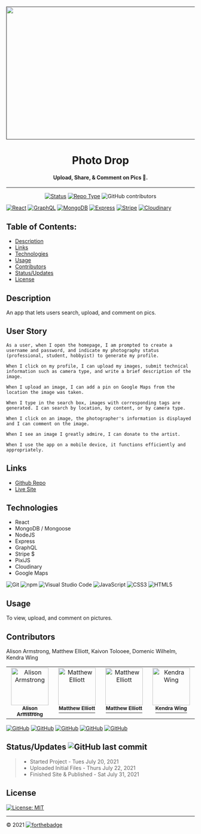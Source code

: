 <p align="center">
  <a href="" rel="noopener">
 <img width=650px height=355px src="https://raw.githubusercontent.com/kwing25/Photo-Drop/main/client/public/FinalSiteScreenshot.png"></a>
</p>

<div align="center">
<h1 align="center">Photo Drop</h1>
<h4>Upload, Share, & Comment on Pics 📸. </h4>

---
[![Status](https://img.shields.io/badge/Status-Complete-66BB6A?style=flat&link=https://github.com/kwing25/Photo-Drop)](https://github.com/kwing25/Photo-Drop)
[![Repo Type](https://img.shields.io/badge/Repo_Type-Public-fff200?style=flat&link=https://github.com/kwing25/Photo-Drop)](https://github.com/kwing25/Photo-Drop)
![GitHub contributors](https://img.shields.io/github/contributors/kaivont85/Group-3-Project)
</div>

[![React](https://img.shields.io/badge/React-Technology_Used-000000?labelColor=d1d1d1&style=for-the-badge&logo=React&link=https://github.com/kaivont85/Group-3-Project)](https://github.com/kaivont85/Group-3-Project)
[![GraphQL](https://img.shields.io/badge/GraphQL-Technology_Used-000000?labelColor=d1d1d1&style=for-the-badge&logo=GraphQL&link=https://github.com/kaivont85/Group-3-Project)](https://github.com/kaivont85/Group-3-Project)
[![MongoDB](https://img.shields.io/badge/MongoDB-Technology_Used-000000?labelColor=d1d1d1&style=for-the-badge&logo=MongoDB&link=https://github.com/kaivont85/Group-3-Project)](https://github.com/kaivont85/Group-3-Project)
[![Express](https://img.shields.io/badge/Express-Technology_Used-000000?labelColor=d1d1d1&style=for-the-badge&logo=Express&link=https://github.com/kaivont85/Group-3-Project)](https://github.com/kaivont85/Group-3-Project)
[![Stripe](https://img.shields.io/badge/Stripe-Technology_Used-000000?labelColor=d1d1d1&style=for-the-badge&logo=Stripe&link=https://github.com/kaivont85/Group-3-Project)](https://github.com/kaivont85/Group-3-Project)
[![Cloudinary](https://img.shields.io/badge/Cloudinary-Technology_Used-000000?labelColor=d1d1d1&style=for-the-badge&logo=Cloudinary&link=https://github.com/kaivont85/Group-3-Project)](https://github.com/kaivont85/Group-3-Project)

## Table of Contents:

  - [Description](#description)
  - [Links](#links)
  - [Technologies](#technologies)
  - [Usage](#usage)
  - [Contributors](#contributors)
  - [Status/Updates](#statusupdates)
  - [License](#license)
  <!-- - [Installation](#installation) -->

## Description
An app that lets users search, upload, and comment on pics.

## User Story 
```
As a user, when I open the homepage, I am prompted to create a username and password, and indicate my photography status (professional, student, hobbyist) to generate my profile.

When I click on my profile, I can upload my images, submit technical information such as camera type, and write a brief description of the image.

When I upload an image, I can add a pin on Google Maps from the location the image was taken. 

When I type in the search box, images with corresponding tags are generated. I can search by location, by content, or by camera type. 

When I click on an image, the photographer's information is displayed and I can comment on the image. 

When I see an image I greatly admire, I can donate to the artist.

When I use the app on a mobile device, it functions efficiently and appropriately. 
```


## Links
- [Github Repo](https://github.com/kwing25/Photo-Drop)
- [Live Site](https://photo-drop2.herokuapp.com/)

## Technologies

- React
- MongoDB / Mongoose
- NodeJS
- Express
- GraphQL
- Stripe $
- PixiJS 
- Cloudinary
- Google Maps

![Git](https://img.shields.io/badge/Git-000000?style=flat&logo=Git) ![npm](https://img.shields.io/badge/npm-000000?style=flat&logo=npm) ![Visual Studio Code](https://img.shields.io/badge/Visual_Studio_Code-000000?style=flat&logo=Visual-Studio-Code) ![JavaScript](https://img.shields.io/badge/JavaScript-000000?style=flat&logo=JavaScript) ![CSS3](https://img.shields.io/badge/CSS3-000000?style=flat&logo=CSS3) ![HTML5](https://img.shields.io/badge/HTML5-000000?style=flat&logo=HTML5)
<!-- ## Installation
A little intro about the installation.

```
$ git clone https://example.com
$ cd ../path/to/the/file
$ npm install
$ npm start
``` -->
## Usage

To view, upload, and comment on pictures.

## Contributors 

Alison Armstrong, Matthew Elliott, Kaivon Tolooee, Domenic Wilhelm, Kendra Wing

<table>
  <tr>
     <td align="center" valign="top" width="130"><a href="https://github.com/alisonarmstrong"><img src="https://avatars.githubusercontent.com/u/78371790?v=4" width="100px;" alt="Alison Armstrong"/><br /><sup><b>Alison Armstrong</b></sup></a><br /> </td>
         <td align="center" valign="top" width="130"><a href="https://github.com/MatteoThomas"><img src="https://avatars.githubusercontent.com/u/77035998?v=4" width="100px;" alt=" Matthew Elliott"/><br /><sup><b>Matthew Elliott</b></sup></a><br /> </td>
             <td align="center" valign="top" width="130"><a href="https://github.com/MatteoThomas"><img src="https://avatars.githubusercontent.com/u/77035998?v=4" width="100px;" alt=" Matthew Elliott"/><br /><sup><b>Matthew Elliott</b></sup></a><br /> </td>
    <td align="center" valign="top" width="130"><a href="github.com/kwing25"><img src="https://avatars.githubusercontent.com/u/78707448?v=4" width="100px;" alt="Kendra Wing"/><br /><sup><b>Kendra Wing</b></sup></a><br /> </td>
  </tr>
</table>

[![GitHub](https://img.shields.io/badge/GitHub-Alison_Armstrong-green?style=social&logo=GitHub&link=https://github.com/kaivont85/Group-3-Project)](https://github.com/kaivont85/Group-3-Project)
[![GitHub](https://img.shields.io/badge/GitHub-MatteoThomas-green?style=social&logo=GitHub&link=https://github.com/MatteoThomas)](https://github.com/MatteoThomas)
[![GitHub](https://img.shields.io/badge/GitHub-kaivont85-green?style=social&logo=GitHub&link=https://github.com/kaivont85)](https://github.com/kaivont85) 
[![GitHub](https://img.shields.io/badge/GitHub-Domenicsw92-8c1c3?style=social&logo=GitHub&link=https://github.com/Domenicsw92)](https://github.com/Domenicsw92)
[![GitHub](https://img.shields.io/badge/GitHub-kwing25-green?style=social&logo=GitHub&link=https://github.com/kwing25)](https://github.com/kwing25)

## Status/Updates ![GitHub last commit](https://img.shields.io/github/last-commit/kaivont85/Group-3-Project)

> - Started Project - Tues July 20, 2021
> - Uploaded Initial Files - Thurs July 22, 2021
> - Finished Site & Published - Sat July 31, 2021


## License

[![License: MIT](https://img.shields.io/badge/License-MIT-yellow.svg)](https://opensource.org/licenses/MIT)

---
&copy; 2021 
[![forthebadge](https://forthebadge.com/images/badges/built-by-developers.svg)](https://forthebadge.com)
